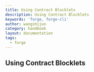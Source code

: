 ```yaml
---
title: Using Contract Blocklets
description: Using Contract Blocklets
keywords: 'forge, forge-cli'
author: wangshijun
category: handbook
layout: documentation
tags:
  - forge
---
```


## Using Contract Blocklets
